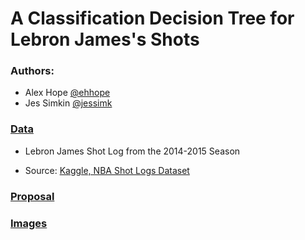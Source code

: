 # A Classification Decision Tree for Lebron James's Shots 
   
   
### Authors: 

- Alex Hope [@ehhope](https://github.com/ehhope)  
- Jes Simkin [@jessimk](https://github.com/jessimk) 

### [Data](https://github.com/UBC-MDS/DSCI-522-Jes-Alex/tree/master/data)

- Lebron James Shot Log from the 2014-2015 Season

- Source: [Kaggle, NBA Shot Logs Dataset](https://www.kaggle.com/dansbecker/nba-shot-logs/home)
  
  
### [Proposal](https://github.com/UBC-MDS/DSCI-522-Jes-Alex/blob/master/DSCI-522_Shot-Proposal.ipynb)
  
  
### [Images](https://github.com/UBC-MDS/DSCI-522-Jes-Alex/tree/master/images)

